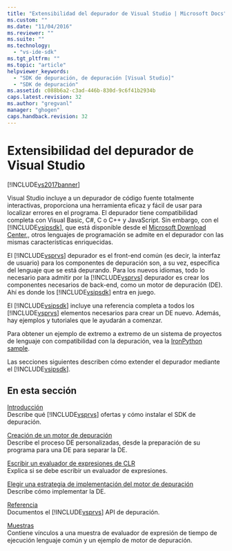 ```yaml
---
title: "Extensibilidad del depurador de Visual Studio | Microsoft Docs"
ms.custom: ""
ms.date: "11/04/2016"
ms.reviewer: ""
ms.suite: ""
ms.technology: 
  - "vs-ide-sdk"
ms.tgt_pltfrm: ""
ms.topic: "article"
helpviewer_keywords: 
  - "SDK de depuración, de depuración [Visual Studio]"
  - "SDK de depuración"
ms.assetid: c088b6a2-c3ad-446b-830d-9c6f41b2934b
caps.latest.revision: 32
ms.author: "gregvanl"
manager: "ghogen"
caps.handback.revision: 32
---
```

# Extensibilidad del depurador de Visual Studio
[!INCLUDE[vs2017banner](../../code-quality/includes/vs2017banner.md)]

Visual Studio incluye a un depurador de código fuente totalmente interactivas, proporciona una herramienta eficaz y fácil de usar para localizar errores en el programa. El depurador tiene compatibilidad completa con Visual Basic, C\#, C o C\+\+ y JavaScript. Sin embargo, con el [!INCLUDE[vsipsdk](../../extensibility/includes/vsipsdk_md.md)], que está disponible desde el [Microsoft Download Center](http://go.microsoft.com/fwlink/?LinkId=214453),, otros lenguajes de programación se admite en el depurador con las mismas características enriquecidas.  
  
 El [!INCLUDE[vsprvs](../../code-quality/includes/vsprvs_md.md)] depurador es el front\-end común \(es decir, la interfaz de usuario\) para los componentes de depuración son, a su vez, específica del lenguaje que se está depurando. Para los nuevos idiomas, todo lo necesario para admitir por la [!INCLUDE[vsprvs](../../code-quality/includes/vsprvs_md.md)] depurador es crear los componentes necesarios de back\-end, como un motor de depuración \(DE\). Ahí es donde los [!INCLUDE[vsipsdk](../../extensibility/includes/vsipsdk_md.md)] entra en juego.  
  
 El [!INCLUDE[vsipsdk](../../extensibility/includes/vsipsdk_md.md)] incluye una referencia completa a todos los [!INCLUDE[vsprvs](../../code-quality/includes/vsprvs_md.md)] elementos necesarios para crear un DE nuevo. Además, hay ejemplos y tutoriales que le ayudarán a comenzar.  
  
 Para obtener un ejemplo de extremo a extremo de un sistema de proyectos de lenguaje con compatibilidad con la depuración, vea la [IronPython sample](http://msdn.microsoft.com/es-es/4c41695c-12c1-4670-b43b-d8d84c9e4089).  
  
 Las secciones siguientes describen cómo extender el depurador mediante el [!INCLUDE[vsipsdk](../../extensibility/includes/vsipsdk_md.md)].  
  
## En esta sección  
 [Introducción](../../extensibility/debugger/getting-started-with-debugger-extensibility.md)  
 Describe qué [!INCLUDE[vsprvs](../../code-quality/includes/vsprvs_md.md)] ofertas y cómo instalar el SDK de depuración.  
  
 [Creación de un motor de depuración](../../extensibility/debugger/creating-a-custom-debug-engine.md)  
 Describe el proceso DE personalizadas, desde la preparación de su programa para una DE para separar la DE.  
  
 [Escribir un evaluador de expresiones de CLR](../../extensibility/debugger/writing-a-common-language-runtime-expression-evaluator.md)  
 Explica si se debe escribir un evaluador de expresiones.  
  
 [Elegir una estrategia de implementación del motor de depuración](../../extensibility/debugger/choosing-a-debug-engine-implementation-strategy.md)  
 Describe cómo implementar la DE.  
  
 [Referencia](../../extensibility/debugger/reference/reference-visual-studio-debugging-apis.md)  
 Documentos el [!INCLUDE[vsprvs](../../code-quality/includes/vsprvs_md.md)] API de depuración.  
  
 [Muestras](../../extensibility/debugger/visual-studio-debugging-samples.md)  
 Contiene vínculos a una muestra de evaluador de expresión de tiempo de ejecución lenguaje común y un ejemplo de motor de depuración.
